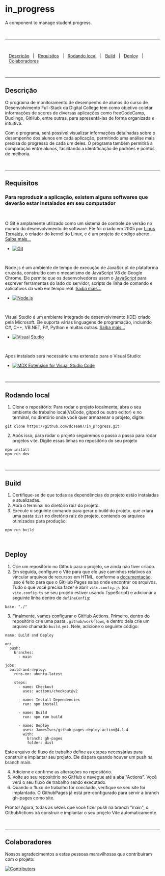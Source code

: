 
# in_progress

A component to manage student progress.

<br>

---

<br>

&nbsp;&nbsp;&nbsp;[Descrição](#descricao)&nbsp;&nbsp;&nbsp;|&nbsp;&nbsp;&nbsp;[Requisitos](#requisitos)&nbsp;&nbsp;&nbsp;|&nbsp;&nbsp;&nbsp;[Rodando local](#local)&nbsp;&nbsp;&nbsp;|&nbsp;&nbsp;&nbsp;[Build](#build)&nbsp;&nbsp;&nbsp;|&nbsp;&nbsp;&nbsp;[Deploy](#deploy)&nbsp;&nbsp;&nbsp;|&nbsp;&nbsp;&nbsp;[Colaboradores](#colaboradores)&nbsp;&nbsp;&nbsp;

<br>

---

## Descrição <a name="descricao"></a>

O programa de monitoramento de desempenho de alunos do curso de Desenvolvimento Full-Stack da Digital College tem como objetivo coletar informações de scores de diversas aplicações como freeCodeCamp, Duolingo, GitHub, entre outras, para apresentá-las de forma organizada e intuitiva.

Com o programa, será possível visualizar informações detalhadas sobre o desempenho dos alunos em cada aplicação, permitindo uma análise mais precisa do progresso de cada um deles. O programa também permitirá a comparação entre alunos, facilitando a identificação de padrões e pontos de melhoria.

<br>

---

## Requisitos <a name="requisitos"></a>

### Para reproduzir a aplicação, existem alguns softwares que deverão estar instalados em seu computador

<br>

O Git é amplamente utilizado como um sistema de controle de versão no mundo do desenvolvimento de software. Ele foi criado em 2005 por <a href="https://github.com/torvalds">Linus Torvalds</a>, o criador do kernel do Linux, e é um projeto de código aberto. <a href="https://git-scm.com/book/pt-br/v2/Come%C3%A7ando-Uma-Breve-Hist%C3%B3ria-do-Git">Saiba mais...</a>

- [![Git](https://img.shields.io/badge/Git-Repository-orange.svg)](https://git-scm.com/)

<br>

Node.js é um ambiente de tempo de execução de JavaScript de plataforma cruzada, construído com o mecanismo de JavaScript V8 do Google Chrome. Ele permite que os desenvolvedores usem o <a href="https://github.com/topics/javascript">JavaScript</a> para escrever ferramentas do lado do servidor, scripts de linha de comando e aplicativos da web em tempo real. <a href="https://pt.wikipedia.org/wiki/Node.js">Saiba mais...</a>

- [![Node.js](https://img.shields.io/badge/Node.js-Download-brightgreen)](https://nodejs.org/en/download/)

<br>

Visual Studio é um ambiente integrado de desenvolvimento (IDE) criado pela Microsoft. Ele suporta várias linguagens de programação, incluindo C#, C++, VB.NET, F#, Python e muitas outras. <a href="https://learn.microsoft.com/pt-br/visualstudio/get-started/visual-studio-ide?view=vs-2022">Saiba mais...</a>

- [![Visual Studio](https://img.shields.io/badge/Visual%20Studio-Download-blue.svg)](https://visualstudio.microsoft.com/downloads/)

<br>

Apos instalado será necessário uma extensão para o Visual Studio:

- [![MDX Extension for Visual Studio Code](https://img.shields.io/visual-studio-marketplace/v/silvenon.mdx?label=MDX%20Extension&color=blue)](https://marketplace.visualstudio.com/items?itemName=silvenon.mdx)

<br>

---

## Rodando local <a name="local"></a>

1. Clone o repositório:
  Para rodar o projeto localmente, abra o seu ambiente de trabalho local(VsCode, gitpod ou outro editor) e no terminal, no diretório onde você quer armazenar o projeto, digite:
  ```suggestion
  git clone https://github.com/dcTeam7/in_progress.git
  ```
2. Após isso, para rodar o projeto seguiremos o passo a passo para rodar projetos vite. Digite essas linhas no repositório do seu projeto
```suggestion
npm install
npm run dev
```


<br>

---

## Build <a name="build"></a>

1. Certifique-se de que todas as dependências do projeto estão instaladas e atualizadas.
2. Abra o terminal no diretório raiz do projeto.
3. Execute o seguinte comando para gerar o build do projeto, que criará uma pasta `dist` no diretório raiz do projeto, contendo os arquivos otimizados para produção:

```suggestion
npm run build
```

<br>

## Deploy <a name="deploy"></a>


1. Crie um repositório no Github para o projeto, se ainda não tiver criado.
2. Em seguida, configure o Vite para que ele use caminhos relativos ao vincular arquivos de recursos em HTML, conforme a [documentação](https://pt.vitejs.dev/config/shared-options.html). Isso é feito para que o GitHub Pages saiba onde encontrar os arquivos. Tudo o que você precisa fazer é abrir `vite.config.js` (ou `vite.config.ts` se seu projeto estiver usando TypeScript) e adicionar a seguinte linha dentro de `defineConfig`:

```suggestion
base: "./"
```

3. Finalmente, vamos configurar o GitHub Actions. Primeiro, dentro do repositório crie uma pasta `.github/workflows`, e dentro dela crie um arquivo chamado `build.yml`. Nele, adicione o seguinte código:

```suggestion
name: Build and Deploy

on:
  push:
    branches:
      - main

jobs:
  build-and-deploy:
    runs-on: ubuntu-latest

    steps:
      - name: Checkout
        uses: actions/checkout@v2

      - name: Install Dependencies
        run: npm install

      - name: Build
        run: npm run build

      - name: Deploy
        uses: JamesIves/github-pages-deploy-action@4.1.4
        with:
          branch: gh-pages
          folder: dist
```

Este arquivo de fluxo de trabalho define as etapas necessárias para construir e implantar seu projeto. Ele dispara quando houver um push na branch main.

4. Adicione e confirme as alterações no repositório.
5. Volte ao seu repositório no GitHub e navegue até a aba "Actions". Você verá o seu fluxo de trabalho sendo executado.
6. Quando o fluxo de trabalho for concluído, verifique se seu site foi implantado. O GithubPages já está pré-configurado para servir a branch gh-pages como site.

Pronto! Agora, todas as vezes que você fizer push na branch "main", o GithubActions irá construir e implantar o seu projeto Vite automaticamente.

<br>

---

## Colaboradores <a name="colaboradores"></a>

Nossos agradecimentos a estas pessoas maravilhosas que contribuiram com o projeto:

[![Contributors](https://contributors-img.web.app/image?repo=dcteam7/in_progress)](https://github.com/dcteam7/in_progress/graphs/contributors)

